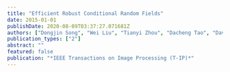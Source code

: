 ```yaml
---
title: "Efficient Robust Conditional Random Fields"
date: 2015-01-01
publishDate: 2020-08-09T03:37:27.071681Z
authors: ["Dongjin Song", "Wei Liu", "Tianyi Zhou", "Dacheng Tao", "David A. Meyer"]
publication_types: ["2"]
abstract: ""
featured: false
publication: "*IEEE Transactions on Image Processing (T-IP)*"
---
```


